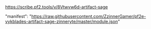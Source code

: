 https://scribe.pf2.tools/v/8Vtwvw6d-artifact-sage

"manifest": "https://raw.githubusercontent.com/ZzinnerGamer/pf2e-vykblades-artifact-sage-zinneryte/master/module.json"
